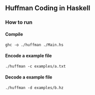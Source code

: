 ## Huffman Coding in Haskell

### How to run

#### Compile
```
ghc -o ./huffman ./Main.hs
```

#### Encode a example file
```
./huffman -c examples/a.txt
```

#### Decode a example file
```
./huffman -d examples/b.hz
```
